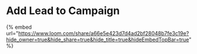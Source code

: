 # Add Lead to Campaign

{% embed url="https://www.loom.com/share/a66e5e423d7d4ad2bf28048b7fe3c19e?hide_owner=true&hide_share=true&hide_title=true&hideEmbedTopBar=true" %}
